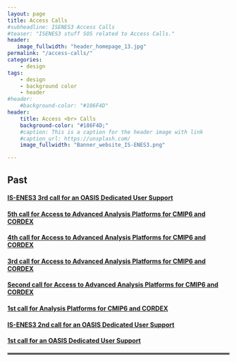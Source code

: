 ```yaml
---
layout: page
title: Access Calls
#subheadline: ISENES3 Access Calls
#teaser: "ISENES3 stuff SOS related to Access Calls."
header:
   image_fullwidth: "header_homepage_13.jpg"
permalink: "/access-calls/"
categories:
    - design
tags:
    - design
    - background color
    - header
#header:
    #background-color: "#186F4D"
header:
    title: Access <br> Calls
    background-color: "#186F4D;"
    #caption: This is a caption for the header image with link
    #caption_url: https://unsplash.com/
    image_fullwidth: "Banner_website_IS-ENES3.png"

---
```


## Past

#### [IS-ENES3 3rd call for an OASIS Dedicated User Support](https://valeriupredoi.github.io/access-calls-detailed#oasis)
#### [5th call for Access to Advanced Analysis Platforms for CMIP6 and CORDEX](https://valeriupredoi.github.io/access-calls-detailed#cordex5)
#### [4th call for Access to Advanced Analysis Platforms for CMIP6 and CORDEX](https://valeriupredoi.github.io/access-calls-detailed#cordex4)
#### [3rd call for Access to Advanced Analysis Platforms for CMIP6 and CORDEX](https://valeriupredoi.github.io/access-calls-detailed#cordex3)
#### [Second call for Access to Advanced Analysis Platforms for CMIP6 and CORDEX](https://valeriupredoi.github.io/access-calls-detailed#cordex2)
#### [1st call for Analysis Platforms for CMIP6 and CORDEX](https://valeriupredoi.github.io/access-calls-detailed#cordex1)
#### [IS-ENES3 2nd call for an OASIS Dedicated User Support](https://valeriupredoi.github.io/access-calls-detailed#oasis2)
#### [1st call for an OASIS Dedicated User Support](https://valeriupredoi.github.io/access-calls-detailed#oasis1)

<hr style="border:2px solid gray">

